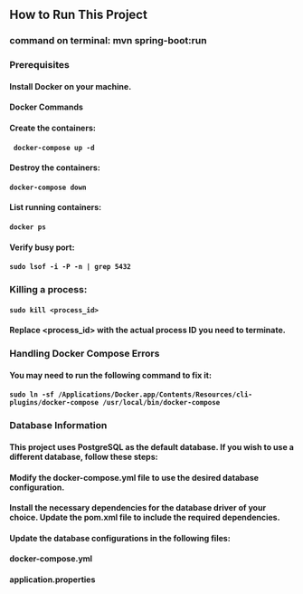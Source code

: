 ## How to Run This Project
### command on terminal: mvn spring-boot:run
### Prerequisites
#### Install Docker on your machine.
#### Docker Commands
#### Create the containers:
#### ` docker-compose up -d`
#### Destroy the containers:
#### `docker-compose down`
#### List running containers:
#### `docker ps`
#### Verify busy port:
#### `sudo lsof -i -P -n | grep 5432`
### Killing a process:
#### `sudo kill <process_id>`
#### Replace <process_id> with the actual process ID you need to terminate.
### Handling Docker Compose Errors
#### You may need to run the following command to fix it:
#### `sudo ln -sf /Applications/Docker.app/Contents/Resources/cli-plugins/docker-compose /usr/local/bin/docker-compose`
### Database Information
#### This project uses PostgreSQL as the default database. If you wish to use a different database, follow these steps:
#### Modify the docker-compose.yml file to use the desired database configuration.
#### Install the necessary dependencies for the database driver of your choice. Update the pom.xml file to include the required dependencies.
#### Update the database configurations in the following files:
#### docker-compose.yml
#### application.properties
